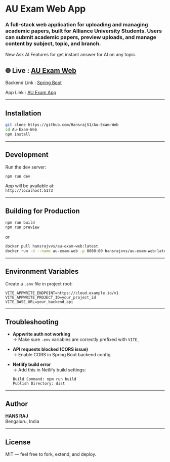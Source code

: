 # AU Exam Web App
<h3>A full-stack web application for uploading and managing academic papers, built for Alliance University Students. Users can submit academic papers, preview uploads, and manage content by subject, topic, and branch.</h3>
New Ask AI Features for get instant answer for AI on any topic.

## 🌐 Live : [AU Exam Web](https://auexamapp.tech/)  
Backend Link : [Spring Boot](https://github.com/HansrajS1/Au-Exam-App-backend)

App Link : [AU Exam App](https://github.com/HansrajS1/Au-Exam-App)

---

##  Installation

```bash
git clone https://github.com/HansrajS1/Au-Exam-Web
cd Au-Exam-Web
npm install
```

---

##  Development

Run the dev server:  
```bash
npm run dev
```

App will be available at:  
`http://localhost:5173`

---

##  Building for Production

```bash
npm run build
npm run preview
```
or
```bash
docker pull hansrajvvs/au-exam-web:latest
docker run -d --name au-exam-web -p 8080:80 hansrajvvs/au-exam-web:latest
```

---

##  Environment Variables

Create a `.env` file in project root:

```env
VITE_APPWRITE_ENDPOINT=https://cloud.example.io/v1
VITE_APPWRITE_PROJECT_ID=your_project_id
VITE_BASE_URL=your_backend_api
```

---

## Troubleshooting

- **Appwrite auth not working**  
  → Make sure `.env` variables are correctly prefixed with `VITE_`  

- **API requests blocked (CORS issue)**  
  → Enable CORS in Spring Boot backend config  

- **Netlify build error**  
  → Add this in Netlify build settings:  
  ```
  Build Command: npm run build
  Publish Directory: dist
  ```

---

## Author

**HANS RAJ**  
Bengaluru, India  

---

## License

MIT — feel free to fork, extend, and deploy.  
